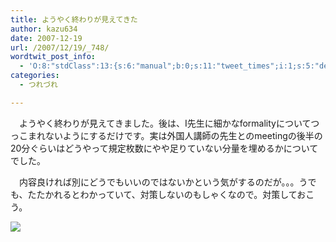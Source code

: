 ```yaml
---
title: ようやく終わりが見えてきた
author: kazu634
date: 2007-12-19
url: /2007/12/19/_748/
wordtwit_post_info:
  - 'O:8:"stdClass":13:{s:6:"manual";b:0;s:11:"tweet_times";i:1;s:5:"delay";i:0;s:7:"enabled";i:1;s:10:"separation";s:2:"60";s:7:"version";s:3:"3.7";s:14:"tweet_template";b:0;s:6:"status";i:2;s:6:"result";a:0:{}s:13:"tweet_counter";i:2;s:13:"tweet_log_ids";a:1:{i:0;i:3493;}s:9:"hash_tags";a:0:{}s:8:"accounts";a:1:{i:0;s:7:"kazu634";}}'
categories:
  - つれづれ

---
```

<div class="section">
<p>
    　ようやく終わりが見えてきました。後は、I先生に細かなformalityについてつっこまれないようにするだけです。実は外国人講師の先生とのmeetingの後半の20分ぐらいはどうやって規定枚数にやや足りていない分量を埋めるかについてでした。
</p>
  
<p>
    　内容良ければ別にどうでもいいのではないかという気がするのだが。。。うでも、たたかれるとわかっていて、対策しないのもしゃくなので。対策しておこう。
</p>
  
<p>
<center>
</center>
</p>
  
<p>
<a href="http://flickr.com/photos/brndnprkns/79583231/" onclick="__gaTracker('send', 'event', 'outbound-article', 'http://flickr.com/photos/brndnprkns/79583231/', '');" title="&#160;"><img src="http://farm1.static.flickr.com/38/79583231_351992e313_m.jpg" /></a>
</p></p>
</div>